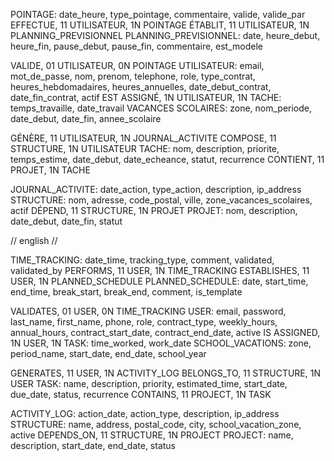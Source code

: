POINTAGE: date_heure, type_pointage, commentaire, valide, valide_par
EFFECTUE, 11 UTILISATEUR, 1N POINTAGE
ÉTABLIT, 11 UTILISATEUR, 1N PLANNING_PREVISIONNEL
PLANNING_PREVISIONNEL: date, heure_debut, heure_fin, pause_debut, pause_fin, commentaire, est_modele

VALIDE, 01 UTILISATEUR, 0N POINTAGE
UTILISATEUR: email, mot_de_passe, nom, prenom, telephone, role, type_contrat, heures_hebdomadaires, heures_annuelles, date_debut_contrat, date_fin_contrat, actif
EST ASSIGNÉ, 1N UTILISATEUR, 1N TACHE: temps_travaille, date_travail
VACANCES SCOLAIRES: zone, nom_periode, date_debut, date_fin, annee_scolaire

GÉNÈRE, 11 UTILISATEUR, 1N JOURNAL_ACTIVITE
COMPOSE, 11 STRUCTURE, 1N UTILISATEUR
TACHE: nom, description, priorite, temps_estime, date_debut, date_echeance, statut, recurrence
CONTIENT, 11 PROJET, 1N TACHE

JOURNAL_ACTIVITE: date_action, type_action, description, ip_address
STRUCTURE: nom, adresse, code_postal, ville, zone_vacances_scolaires, actif
DÉPEND, 11 STRUCTURE, 1N PROJET
PROJET: nom, description, date_debut, date_fin, statut

// english // 

TIME_TRACKING: date_time, tracking_type, comment, validated, validated_by
PERFORMS, 11 USER, 1N TIME_TRACKING
ESTABLISHES, 11 USER, 1N PLANNED_SCHEDULE
PLANNED_SCHEDULE: date, start_time, end_time, break_start, break_end, comment, is_template

VALIDATES, 01 USER, 0N TIME_TRACKING
USER: email, password, last_name, first_name, phone, role, contract_type, weekly_hours, annual_hours, contract_start_date, contract_end_date, active
IS ASSIGNED, 1N USER, 1N TASK: time_worked, work_date
SCHOOL_VACATIONS: zone, period_name, start_date, end_date, school_year

GENERATES, 11 USER, 1N ACTIVITY_LOG
BELONGS_TO, 11 STRUCTURE, 1N USER
TASK: name, description, priority, estimated_time, start_date, due_date, status, recurrence
CONTAINS, 11 PROJECT, 1N TASK

ACTIVITY_LOG: action_date, action_type, description, ip_address
STRUCTURE: name, address, postal_code, city, school_vacation_zone, active
DEPENDS_ON, 11 STRUCTURE, 1N PROJECT
PROJECT: name, description, start_date, end_date, status